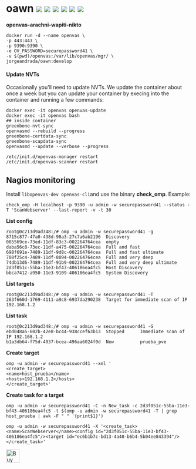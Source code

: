 # oawn [![](https://images.microbadger.com/badges/version/jorgeandrada/oawn:latest.svg)](https://microbadger.com/images/jorgeandrada/oawn:latest "Get your own version badge on microbadger.com") [![](https://images.microbadger.com/badges/commit/jorgeandrada/oawn:latest.svg)](https://microbadger.com/images/jorgeandrada/oawn:latest "Get your own commit badge on microbadger.com") [![](https://images.microbadger.com/badges/image/jorgeandrada/oawn:latest.svg)](https://microbadger.com/images/jorgeandrada/oawn:latest "Get your own image badge on microbadger.com") [![](https://images.microbadger.com/badges/version/jorgeandrada/oawn:develop.svg)](https://microbadger.com/images/jorgeandrada/oawn:develop "Get your own version badge on microbadger.com") [![](https://images.microbadger.com/badges/commit/jorgeandrada/oawn:develop.svg)](https://microbadger.com/images/jorgeandrada/oawn:develop "Get your own commit badge on microbadger.com") [![](https://images.microbadger.com/badges/image/jorgeandrada/oawn:develop.svg)](https://microbadger.com/images/jorgeandrada/oawn:develop "Get your own image badge on microbadger.com")

**openvas-arachni-wapiti-nikto**


```
docker run -d --name openvas \
-p 443:443 \
-p 9390:9390 \
-e OV_PASSWORD=securepassword41 \
-v $(pwd)/openvas:/var/lib/openvas/mgr/ \
jorgeandrada/oawn:develop
```

#### Update NVTs
Occasionally you'll need to update NVTs. We update the container about once a week but you can update your container by execing into the container and running a few commands:
```
docker exec -it openvas openvas-update
docker exec -it openvas bash
## inside container
greenbone-nvt-sync
openvasmd --rebuild --progress
greenbone-certdata-sync
greenbone-scapdata-sync
openvasmd --update --verbose --progress

/etc/init.d/openvas-manager restart
/etc/init.d/openvas-scanner restart
```

## Nagios monitoring

Install ```libopenvas-dev openvas-cli```and use the binary **check_omp**.
Example:

```
check_omp -H localhost -p 9390 -u admin -w securepassword41 --status -T 'ScanWebserver' --last-report -v -t 30
```

**List config**
```
root@0c213d9ad348:/# omp -u admin -w securepassword41 -g
8715c877-47a0-438d-98a3-27c7a6ab2196  Discovery
085569ce-73ed-11df-83c3-002264764cea  empty
daba56c8-73ec-11df-a475-002264764cea  Full and fast
698f691e-7489-11df-9d8c-002264764cea  Full and fast ultimate
708f25c4-7489-11df-8094-002264764cea  Full and very deep
74db13d6-7489-11df-91b9-002264764cea  Full and very deep ultimate
2d3f051c-55ba-11e3-bf43-406186ea4fc5  Host Discovery
bbca7412-a950-11e3-9109-406186ea4fc5  System Discovery
```

**List targets**
```
root@0c213d9ad348:/# omp -u admin -w securepassword41 -T
263f660d-1769-4111-a9c8-6937da290238  Target for immediate scan of IP 192.168.1.2

```

**List task**
```
root@0c213d9ad348:/# omp -u admin -w securepassword41 -G
ebd048a5-602b-42e8-bc44-938ccef63b13  Stopped      Immediate scan of IP 192.168.1.2
b1a3db64-f75d-4037-bcea-496aa6024f0d  New          prueba_pve
```

**Create target**
```
omp -u admin -w securepassword41 --xml '
<create_target>
<name>host_prueba</name>
<hosts>192.168.1.2</hosts>
</create_target>'
```

**Create task for a target**
```
omp -u admin -w securepassword41 -C -n New_task -c 2d3f051c-55ba-11e3-bf43-406186ea4fc5 -t $(omp -u admin -w securepassword41 -T | grep host_prueba | awk -F " " '{print$1}')

omp -u admin -w securepassword41 -X '<create_task><name>ScanWebserver</name><config id="2d3f051c-55ba-11e3-bf43-406186ea4fc5"/><target id="ec6b1b7c-bd13-4a40-b6b4-5b04ee843394"/></create_task>'
```

<a href='https://ko-fi.com/A417UXC' target='_blank'><img height='36' style='border:0px;height:36px;' src='https://az743702.vo.msecnd.net/cdn/kofi2.png?v=0' border='0' alt='Buy Me a Coffee at ko-fi.com' /></a>
